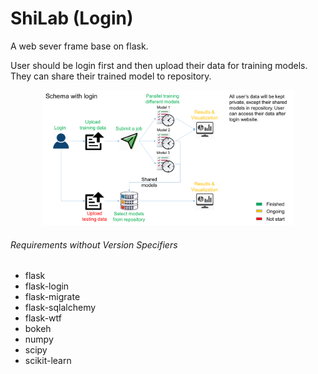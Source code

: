 # ShiLab (Login)
A web sever frame base on flask.

User should be login first and then upload their data for training models. They can share their trained model to repository.


<p align="center"><img  src="https://github.com/work-hard-play-harder/ShiLab/blob/master/Schema%20with%20login.png" width="80%"></p>


###### Requirements without Version Specifiers ######
* flask
* flask-login
* flask-migrate
* flask-sqlalchemy
* flask-wtf
* bokeh
* numpy
* scipy
* scikit-learn
